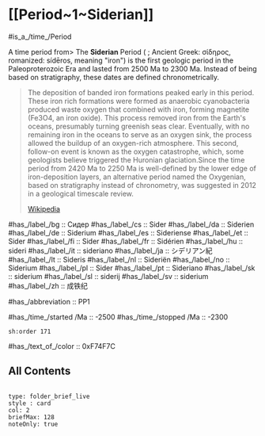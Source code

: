 # [[Period~1~Siderian]] 

#is_a_/time_/Period 

A time period from> The **Siderian** Period ( ; Ancient Greek: σίδηρος, romanized: sídēros, meaning "iron") is the first geologic period in the Paleoproterozoic Era and lasted from 2500 Ma to 2300 Ma. Instead of being based on stratigraphy, these dates are defined chronometrically.
>
> The deposition of banded iron formations peaked early in this period. These iron rich formations were formed as anaerobic cyanobacteria produced waste oxygen that combined with iron, forming magnetite (Fe3O4, an iron oxide). This process removed iron from the Earth's oceans, presumably turning greenish seas clear. Eventually, with no remaining iron in the oceans to serve as an oxygen sink, the process allowed the buildup of an oxygen-rich atmosphere. This second, follow-on event is known as the oxygen catastrophe, which, some geologists believe triggered the Huronian glaciation.Since the time period from 2420 Ma to 2250 Ma is well-defined by the lower edge of iron-deposition layers, an alternative period named the Oxygenian, based on stratigraphy instead of chronometry, was suggested in 2012 in a geological timescale review.
>
> [Wikipedia](https://en.wikipedia.org/wiki/Siderian)

#has_/label_/bg  :: Сидер
#has_/label_/cs  :: Sider
#has_/label_/da  :: Siderien
#has_/label_/de  :: Siderium
#has_/label_/es  :: Sideriense
#has_/label_/et  :: Sider
#has_/label_/fi  :: Sider
#has_/label_/fr  :: Sidérien
#has_/label_/hu  :: sideri
#has_/label_/it  :: sideriano
#has_/label_/ja  :: シデリアン紀
#has_/label_/lt  :: Sideris
#has_/label_/nl  :: Sideriën
#has_/label_/no  :: Siderium
#has_/label_/pl  :: Sider
#has_/label_/pt  :: Sideriano
#has_/label_/sk  :: siderium
#has_/label_/sl  :: siderij
#has_/label_/sv  :: siderium
#has_/label_/zh  :: 成铁纪

#has_/abbreviation :: PP1

#has_/time_/started /Ma :: -2500
#has_/time_/stopped /Ma :: -2300

    sh:order 171 

#has_/text_of_/color :: 0xF74F7C

## All Contents

```folderv
```

```ccard
type: folder_brief_live
style : card
col: 2
briefMax: 128
noteOnly: true
```



